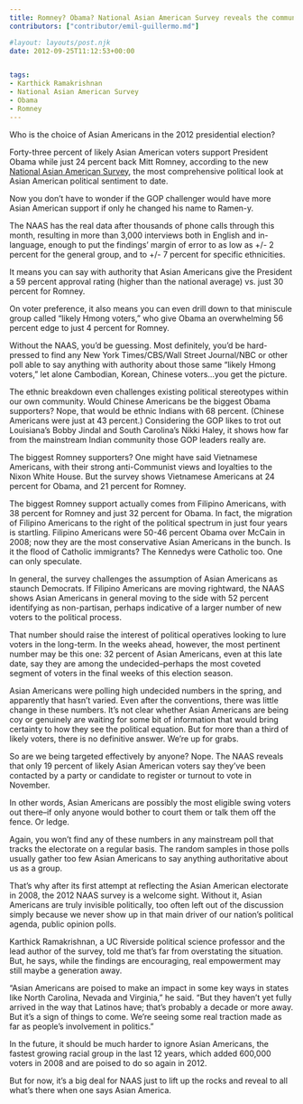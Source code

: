 ```yaml
---
title: Romney? Obama? National Asian American Survey reveals the community’s evolving political mindset
contributors: ["contributor/emil-guillermo.md"]

#layout: layouts/post.njk
date: 2012-09-25T11:12:53+00:00


tags:
- Karthick Ramakrishnan
- National Asian American Survey
- Obama
- Romney
---
```


Who is the choice of Asian Americans in the 2012 presidential election?

Forty-three percent of likely Asian American voters support President Obama
while just 24 percent back Mitt Romney, according to the new [National Asian
American Survey][1], the most comprehensive political look at Asian American
political sentiment to date.

Now you don’t have to wonder if the GOP challenger would have more Asian
American support if only he changed his name to Ramen-y.

The NAAS has the real data after thousands of phone calls through this month,
resulting in more than 3,000 interviews both in English and in-language, enough
to put the findings’ margin of error to as low as +/- 2 percent for the general
group, and to +/- 7 percent for specific ethnicities.

It means you can say with authority that Asian Americans give the President a 59
percent approval rating (higher than the national average) vs. just 30 percent
for Romney.

On voter preference, it also means you can even drill down to that miniscule
group called “likely Hmong voters,” who give Obama an overwhelming 56 percent
edge to just 4 percent for Romney.

Without the NAAS, you’d be guessing. Most definitely, you’d be hard-pressed to
find any New York Times/CBS/Wall Street Journal/NBC or other poll able to say
anything with authority about those same “likely Hmong voters,” let alone
Cambodian, Korean, Chinese voters…you get the picture.

The ethnic breakdown even challenges existing political stereotypes within our
own community. Would Chinese Americans be the biggest Obama supporters? Nope,
that would be ethnic Indians with 68 percent. (Chinese Americans were just at 43
percent.) Considering the GOP likes to trot out Louisiana’s Bobby Jindal and
South Carolina’s Nikki Haley, it shows how far from the mainstream Indian
community those GOP leaders really are.

The biggest Romney supporters? One might have said Vietnamese Americans, with
their strong anti-Communist views and loyalties to the Nixon White House. But
the survey shows Vietnamese Americans at 24 percent for Obama, and 21 percent
for Romney.

The biggest Romney support actually comes from Filipino Americans, with 38
percent for Romney and just 32 percent for Obama. In fact, the migration of
Filipino Americans to the right of the political spectrum in just four years is
startling. Filipino Americans were 50-46 percent Obama over McCain in 2008; now
they are the most conservative Asian Americans in the bunch. Is it the flood of
Catholic immigrants? The Kennedys were Catholic too. One can only speculate.

In general, the survey challenges the assumption of Asian Americans as staunch
Democrats. If Filipino Americans are moving rightward, the NAAS shows Asian
Americans in general moving to the side with 52 percent identifying as
non-partisan, perhaps indicative of a larger number of new voters to the
political process.

That number should raise the interest of political operatives looking to lure
voters in the long-term. In the weeks ahead, however, the most pertinent number
may be this one: 32 percent of Asian Americans, even at this late date, say they
are among the undecided–perhaps the most coveted segment of voters in the final
weeks of this election season.

Asian Americans were polling high undecided numbers in the spring, and
apparently that hasn’t varied. Even after the conventions, there was little
change in these numbers. It’s not clear whether Asian Americans are being coy or
genuinely are waiting for some bit of information that would bring certainty to
how they see the political equation. But for more than a third of likely voters,
there is no definitive answer. We’re up for grabs.

So are we being targeted effectively by anyone? Nope. The NAAS reveals that only
19 percent of likely Asian American voters say they’ve been contacted by a party
or candidate to register or turnout to vote in November.

In other words, Asian Americans are possibly the most eligible swing voters out
there–if only anyone would bother to court them or talk them off the fence. Or
ledge.

Again, you won’t find any of these numbers in any mainstream poll that tracks
the electorate on a regular basis. The random samples in those polls usually
gather too few Asian Americans to say anything authoritative about us as a
group.

That’s why after its first attempt at reflecting the Asian American electorate
in 2008, the 2012 NAAS survey is a welcome sight. Without it, Asian Americans
are truly invisible politically, too often left out of the discussion simply
because we never show up in that main driver of our nation’s political agenda,
public opinion polls.

Karthick Ramakrishnan, a UC Riverside political science professor and the lead
author of the survey, told me that’s far from overstating the situation. But, he
says, while the findings are encouraging, real empowerment may still maybe a
generation away.

“Asian Americans are poised to make an impact in some key ways in states like
North Carolina, Nevada and Virginia,” he said. “But they haven’t yet fully
arrived in the way that Latinos have; that’s probably a decade or more away. But
it’s a sign of things to come. We’re seeing some real traction made as far as
people’s involvement in politics.”

In the future, it should be much harder to ignore Asian Americans, the fastest
growing racial group in the last 12 years, which added 600,000 voters in 2008
and are poised to do so again in 2012.

But for now, it’s a big deal for NAAS just to lift up the rocks and reveal to
all what’s there when one says Asian America.

[1]: https://bit.ly/PDHdFd
